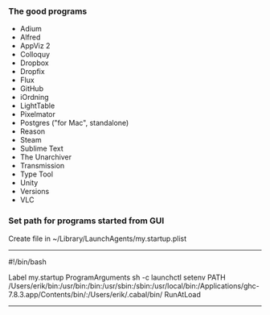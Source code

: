 ### The good programs
* Adium
* Alfred
* AppViz 2
* Colloquy
* Dropbox
* Dropfix
* Flux
* GitHub
* iOrdning
* LightTable
* Pixelmator
* Postgres ("for Mac", standalone)
* Reason
* Steam
* Sublime Text
* The Unarchiver
* Transmission
* Type Tool
* Unity
* Versions
* VLC



### Set path for programs started from GUI

Create file in ~/Library/LaunchAgents/my.startup.plist

------------------------------------------
#!/bin/bash

<?xml version="1.0" encoding="UTF-8"?>
<!DOCTYPE plist PUBLIC "-//Apple//DTD PLIST 1.0//EN" "http://www.apple.com/DTDs/PropertyList-1.0.dtd">
<plist version="1.0">
<dict>
  <key>Label</key>
  <string>my.startup</string>
  <key>ProgramArguments</key>
  <array>
    <string>sh</string>
    <string>-c</string>
    <string>launchctl setenv PATH /Users/erik/bin:/usr/bin:/bin:/usr/sbin:/sbin:/usr/local/bin:/Applications/ghc-7.8.3.app/Contents/bin/:/Users/erik/.cabal/bin/</string>
  </array>
  <key>RunAtLoad</key>
  <true/>
</dict>
</plist>

------------------------------------------

###
